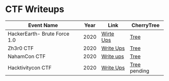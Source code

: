 # CTF Writeups
Event Name | Year | Link | CherryTree
----------|--------------|--------|------------
HackerEarth- Brute Force 1.0 | 2020 | [Wirte Ups](/HackerEarth_2020/writeup.md) | [Tree](/resource/CherryTree/cybersec.hackerearth.com.ctb)
Zh3r0 CTF | 2020 | [Write Ups](/Zh3r0_CTF_2020/writeup.md) | [Tree](/resource/CherryTree/ctf.zh3r0.ml.ctb)
NahamCon CTF | 2020 | [Write ups](/NahamCon_CTF_2020/writeup.md) | [Tree](/resource/CherryTree/ctf.nahamcon.com.ctb)
Hacktivitycon CTF | 2020 | [Write Ups]() | [Tree](/resource/CherryTree/ctf.hacktivitycon.com.ctb) pending